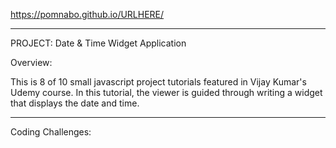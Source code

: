 https://pomnabo.github.io/URLHERE/

------------------------------
PROJECT: Date & Time Widget Application

Overview:

This is 8 of 10 small javascript project tutorials featured in Vijay Kumar's Udemy course. In this tutorial, the viewer is guided through writing a widget that displays the date and time.

------------------------------
Coding Challenges:
